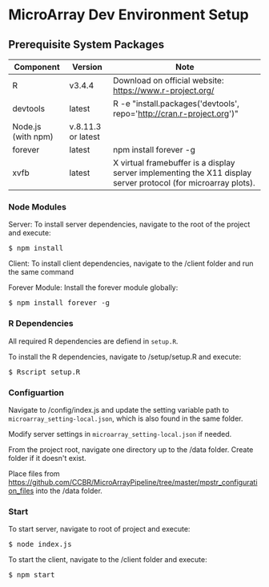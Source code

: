 # MicroArray Dev Environment Setup

## Prerequisite System Packages

| Component          | Version            | Note                                                                                                           |
| ------------------ | ------------------ | -------------------------------------------------------------------------------------------------------------- |
| R                  | v3.4.4             | Download on official website: https://www.r-project.org/                                                       |
| devtools           | latest             | R -e "install.packages('devtools', repo='http://cran.r-project.org')"                                          |
| Node.js (with npm) | v.8.11.3 or latest |
| forever            | latest             | npm install forever -g                                                                                         |
| xvfb               | latest             | X virtual framebuffer is a display server implementing the X11 display server protocol (for microarray plots). |

### Node Modules

Server: To install server dependencies, navigate to the root of the project and execute:

<pre>$ npm install</pre>

Client: To install client dependencies, navigate to the /client folder and run the same command

Forever Module: Install the forever module globally:

<pre>$ npm install forever -g</pre>

### R Dependencies

All required R dependencies are defiend in `setup.R`.

To install the R dependencies, navigate to /setup/setup.R and execute:

<pre>$ Rscript setup.R</pre>

### Configuartion

Navigate to /config/index.js and update the setting variable path to `microarray_setting-local.json`, which is also found in the same folder.

Modify server settings in `microarray_setting-local.json` if needed.

From the project root, navigate one directory up to the /data folder. Create folder if it doesn't exist.

Place files from https://github.com/CCBR/MicroArrayPipeline/tree/master/mpstr_configuration_files into the /data folder.

### Start

To start server, navigate to root of project and execute:

<pre>$ node index.js</pre>

To start the client, navigate to the /client folder and execute:

<pre>$ npm start</pre>
